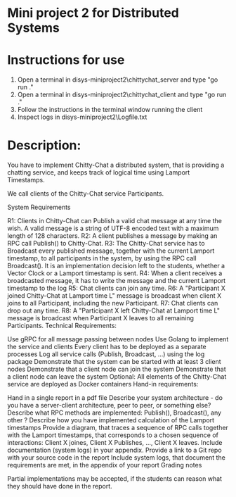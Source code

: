 # Mini project 2 for Distributed Systems 

# Instructions for use
1. Open a terminal in disys-miniproject2\chittychat_server and type "go run ."
2. Open a terminal in disys-miniproject2\chittychat_client and type "go run ."
3. Follow the instructions in the terminal window running the client 
4. Inspect logs in disys-miniproject2\Logfile.txt

# Description:

You have to implement Chitty-Chat a distributed system, that is providing a chatting service, and keeps track of logical time using Lamport Timestamps.

We call clients of the Chitty-Chat service Participants. 

System Requirements

R1: Clients in Chitty-Chat can Publish a valid chat message at any time the wish.  A valid message is a string of UTF-8 encoded text with a maximum length of 128 characters.
R2: A client publishes a message by making an RPC call Publish() to Chitty-Chat.
R3: The Chitty-Chat service has to Broadcast every published message, together with the current Lamport timestamp, to all participants in the system, by using the RPC call Broadcast(). It is an implementation decision left to the students, whether a Vector Clock or a Lamport timestamp is sent.
R4: When a client receives a broadcasted message, it has to write the message and the current Lamport timestamp to the log
R5: Chat clients can join any time. 
R6: A "Participant X  joined Chitty-Chat at Lamport time L" message is broadcast when client X joins to all Participant, including the new Participant.
R7: Chat clients can drop out any time. 
R8: A "Participant X left Chitty-Chat at Lamport time L" message is broadcast when Participant X leaves to all remaining Participants.
Technical Requirements:

Use gRPC for all message passing between nodes
Use Golang to implement the service and clients
Every client has to be deployed as a separate processes
Log all service calls (Publish, Broadcast, ...) using the log package
Demonstrate that the system can be started with at least 3 client nodes 
Demonstrate that a client node can join the system
Demonstrate that a client node can leave the system
Optional: All elements of the Chitty-Chat service are deployed as Docker containers
Hand-in requirements:

Hand in a single report in a pdf file
Describe your system architecture - do you have a server-client architecture, peer to peer, or something else?
Describe what  RPC methods are implemented: Publish(), Broadcast(), any other ?
Describe how you have implemented calculation of the Lamport timestamps
Provide a diagram, that traces a sequence of RPC calls together with the Lamport timestamps, that corresponds to a chosen sequence of interactions: Client X joines, Client X Publishes, ..., Client X leaves. Include documentation (system logs) in your appendix.
Provide a link to a Git repo with your source code in the report
Include system logs, that document the requirements are met, in the appendix of your report
Grading notes

Partial implementations may be accepted, if the students can reason what they should have done in the report.
